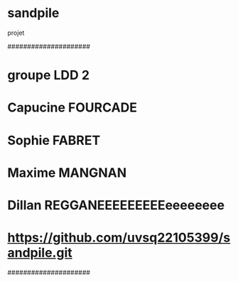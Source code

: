 # sandpile
projet 

#####################
# groupe LDD 2
# Capucine FOURCADE
# Sophie FABRET
# Maxime MANGNAN
# Dillan REGGANEEEEEEEEEeeeeeeee
# https://github.com/uvsq22105399/sandpile.git
#####################


